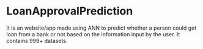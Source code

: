 # LoanApprovalPrediction
It is an website/app made using ANN to predict whether a person could get loan from a bank or not based on the information input by the user. It contains 999+ datasets.
